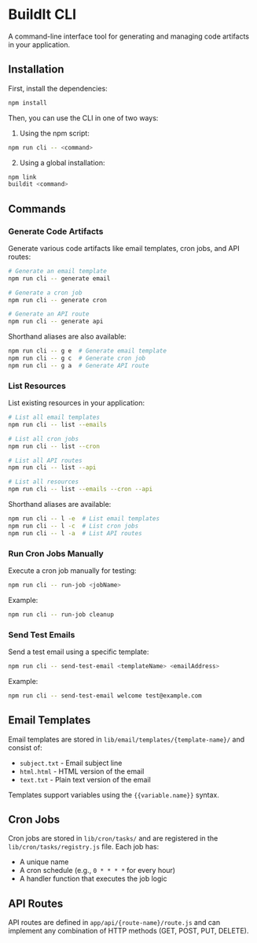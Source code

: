 # BuildIt CLI

A command-line interface tool for generating and managing code artifacts in your application.

## Installation

First, install the dependencies:

```bash
npm install
```

Then, you can use the CLI in one of two ways:

1. Using the npm script:
```bash
npm run cli -- <command>
```

2. Using a global installation:
```bash
npm link
buildit <command>
```

## Commands

### Generate Code Artifacts

Generate various code artifacts like email templates, cron jobs, and API routes:

```bash
# Generate an email template
npm run cli -- generate email

# Generate a cron job
npm run cli -- generate cron

# Generate an API route
npm run cli -- generate api
```

Shorthand aliases are also available:

```bash
npm run cli -- g e  # Generate email template
npm run cli -- g c  # Generate cron job
npm run cli -- g a  # Generate API route
```

### List Resources

List existing resources in your application:

```bash
# List all email templates
npm run cli -- list --emails

# List all cron jobs
npm run cli -- list --cron

# List all API routes
npm run cli -- list --api

# List all resources
npm run cli -- list --emails --cron --api
```

Shorthand aliases are available:

```bash
npm run cli -- l -e  # List email templates
npm run cli -- l -c  # List cron jobs
npm run cli -- l -a  # List API routes
```

### Run Cron Jobs Manually

Execute a cron job manually for testing:

```bash
npm run cli -- run-job <jobName>
```

Example:
```bash
npm run cli -- run-job cleanup
```

### Send Test Emails

Send a test email using a specific template:

```bash
npm run cli -- send-test-email <templateName> <emailAddress>
```

Example:
```bash
npm run cli -- send-test-email welcome test@example.com
```

## Email Templates

Email templates are stored in `lib/email/templates/{template-name}/` and consist of:

- `subject.txt` - Email subject line
- `html.html` - HTML version of the email
- `text.txt` - Plain text version of the email

Templates support variables using the `{{variable.name}}` syntax.

## Cron Jobs

Cron jobs are stored in `lib/cron/tasks/` and are registered in the `lib/cron/tasks/registry.js` file. Each job has:

- A unique name
- A cron schedule (e.g., `0 * * * *` for every hour)
- A handler function that executes the job logic

## API Routes

API routes are defined in `app/api/{route-name}/route.js` and can implement any combination of HTTP methods (GET, POST, PUT, DELETE). 
